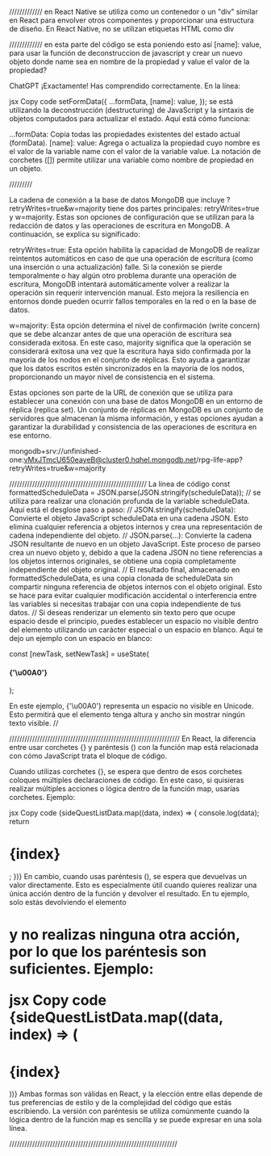 /////////////
<View> en React Native se utiliza como un contenedor o un "div" similar en React para envolver otros componentes y proporcionar una estructura de diseño. En React Native, no se utilizan etiquetas HTML como div

/////////////
en esta parte del código se esta poniendo esto así [name]: value, para usar la función de deconstruccion de javascript y crear un nuevo objeto donde name sea en nombre de la propiedad y value el valor de la propiedad?

ChatGPT
¡Exactamente! Has comprendido correctamente. En la línea:

jsx
Copy code
setFormData({
  ...formData,
  [name]: value,
});
se está utilizando la deconstrucción (destructuring) de JavaScript y la sintaxis de objetos computados para actualizar el estado. Aquí está cómo funciona:

...formData: Copia todas las propiedades existentes del estado actual (formData).
[name]: value: Agrega o actualiza la propiedad cuyo nombre es el valor de la variable name con el valor de la variable value. La notación de corchetes ([]) permite utilizar una variable como nombre de propiedad en un objeto.

/////////

La cadena de conexión a la base de datos MongoDB que incluye ?retryWrites=true&w=majority tiene dos partes principales: retryWrites=true y w=majority. Estas son opciones de configuración que se utilizan para la redacción de datos y las operaciones de escritura en MongoDB. A continuación, se explica su significado:

retryWrites=true: Esta opción habilita la capacidad de MongoDB de realizar reintentos automáticos en caso de que una operación de escritura (como una inserción o una actualización) falle. Si la conexión se pierde temporalmente o hay algún otro problema durante una operación de escritura, MongoDB intentará automáticamente volver a realizar la operación sin requerir intervención manual. Esto mejora la resiliencia en entornos donde pueden ocurrir fallos temporales en la red o en la base de datos.

w=majority: Esta opción determina el nivel de confirmación (write concern) que se debe alcanzar antes de que una operación de escritura sea considerada exitosa. En este caso, majority significa que la operación se considerará exitosa una vez que la escritura haya sido confirmada por la mayoría de los nodos en el conjunto de réplicas. Esto ayuda a garantizar que los datos escritos estén sincronizados en la mayoría de los nodos, proporcionando un mayor nivel de consistencia en el sistema.

Estas opciones son parte de la URL de conexión que se utiliza para establecer una conexión con una base de datos MongoDB en un entorno de réplica (replica set). Un conjunto de réplicas en MongoDB es un conjunto de servidores que almacenan la misma información, y estas opciones ayudan a garantizar la durabilidad y consistencia de las operaciones de escritura en ese entorno.


mongodb+srv://unfinished-one:vMxJTmcU650eayeB@cluster0.hqhel.mongodb.net/rpg-life-app?retryWrites=true&w=majority


//////////////////////////////////////////////////////
La línea de código const formattedScheduleData = JSON.parse(JSON.stringify(scheduleData)); 
//
se utiliza para realizar una clonación profunda de la variable scheduleData. Aquí está el desglose paso a paso:
//
JSON.stringify(scheduleData): Convierte el objeto JavaScript scheduleData en una cadena JSON. Esto elimina cualquier referencia a objetos internos y crea una representación de cadena independiente del objeto.
//
JSON.parse(...): Convierte la cadena JSON resultante de nuevo en un objeto JavaScript. Este proceso de parseo crea un nuevo objeto y, debido a que la cadena JSON no tiene referencias a los objetos internos originales, se obtiene una copia completamente independiente del objeto original.
//
El resultado final, almacenado en formattedScheduleData, es una copia clonada de scheduleData sin compartir ninguna referencia de objetos internos con el objeto original. Esto se hace para evitar cualquier modificación accidental o interferencia entre las variables si necesitas trabajar con una copia independiente de tus datos.
//
Si deseas renderizar un elemento sin texto pero que ocupe espacio desde el principio, puedes establecer un espacio no visible dentro del elemento utilizando un carácter especial o un espacio en blanco. Aquí te dejo un ejemplo con un espacio en blanco:

const [newTask, setNewTask] = useState(<h4 className="onDeletingSuccess fade-out">{'\u00A0'}</h4>);

En este ejemplo, {'\u00A0'} representa un espacio no visible en Unicode. Esto permitirá que el elemento tenga altura y ancho sin mostrar ningún texto visible.
//


///////////////////////////////////////////////////////////////////
En React, la diferencia entre usar corchetes {} y paréntesis () con la función map está relacionada con cómo JavaScript trata el bloque de código.

Cuando utilizas corchetes {}, se espera que dentro de esos corchetes coloques múltiples declaraciones de código. En este caso, si quisieras realizar múltiples acciones o lógica dentro de la función map, usarías corchetes. Ejemplo:

jsx
Copy code
{sideQuestListData.map((data, index) => {
    console.log(data);
    return <h1 key={index}>{index}</h1>;
})}
En cambio, cuando usas paréntesis (), se espera que devuelvas un valor directamente. Esto es especialmente útil cuando quieres realizar una única acción dentro de la función y devolver el resultado. En tu ejemplo, solo estás devolviendo el elemento <h1> y no realizas ninguna otra acción, por lo que los paréntesis son suficientes. Ejemplo:

jsx
Copy code
{sideQuestListData.map((data, index) => (
    <h1 key={index}>{index}</h1>
))}
Ambas formas son válidas en React, y la elección entre ellas depende de tus preferencias de estilo y de la complejidad del código que estás escribiendo. La versión con paréntesis se utiliza comúnmente cuando la lógica dentro de la función map es sencilla y se puede expresar en una sola línea.

//////////////////////////////////////////////////////////////////